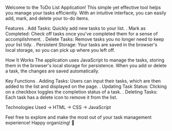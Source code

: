 Welcome to the ToDo List Application! This simple yet effective tool helps you manage your tasks efficiently. With an intuitive interface, you can easily add, mark, and delete your to-do items.

Features
. Add Tasks: Quickly add new tasks to your list.
. Mark as Completed: Check off tasks once you've completed them for a sense of accomplishment.
. Delete Tasks: Remove tasks you no longer need to keep your list tidy.
. Persistent Storage: Your tasks are saved in the browser's local storage, so you can pick up where you left off.

How It Works
The application uses JavaScript to manage the tasks, storing them in the browser's local storage for persistence. When you add or delete a task, the changes are saved automatically.

Key Functions
. Adding Tasks: Users can input their tasks, which are then added to the list and displayed on the page.
. Updating Task Status: Clicking on a checkbox toggles the completion status of a task.
. Deleting Tasks: Each task has a delete icon to remove it from the list.

Technologies Used
-> HTML
-> CSS
-> JavaScript

Feel free to explore and make the most out of your task management experience! Happy organizing! 🌟
